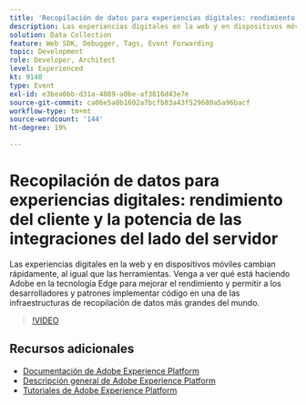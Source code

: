 ```yaml
---
title: 'Recopilación de datos para experiencias digitales: rendimiento del cliente y la potencia de las integraciones del lado del servidor'
description: Las experiencias digitales en la web y en dispositivos móviles cambian rápidamente, al igual que las herramientas. Venga a ver qué está haciendo Adobe en la tecnología Edge para mejorar el rendimiento y permitir a los desarrolladores y patrones implementar código en una de las infraestructuras de recopilación de datos más grandes del mundo.
solution: Data Collection
feature: Web SDK, Debugger, Tags, Event Forwarding
topic: Development
role: Developer, Architect
level: Experienced
kt: 9140
type: Event
exl-id: e3bea0bb-d31a-4089-a0be-af3816d43e7e
source-git-commit: ca06e5a8b1602a7bcfb83a43f529680a5a96bacf
workflow-type: tm+mt
source-wordcount: '144'
ht-degree: 19%

---
```


# Recopilación de datos para experiencias digitales: rendimiento del cliente y la potencia de las integraciones del lado del servidor

Las experiencias digitales en la web y en dispositivos móviles cambian rápidamente, al igual que las herramientas. Venga a ver qué está haciendo Adobe en la tecnología Edge para mejorar el rendimiento y permitir a los desarrolladores y patrones implementar código en una de las infraestructuras de recopilación de datos más grandes del mundo.

>[!VIDEO](https://video.tv.adobe.com/v/337584/?quality=12&learn=on&hidetitle=true)

## Recursos adicionales

- [Documentación de Adobe Experience Platform](https://experienceleague.adobe.com/docs/experience-platform.html)
- [Descripción general de Adobe Experience Platform](https://experienceleague.adobe.com/docs/experience-platform/landing/home.html?lang=es)
- [Tutoriales de Adobe Experience Platform](https://experienceleague.adobe.com/docs/platform-learn/tutorials/overview.html?lang=es)
